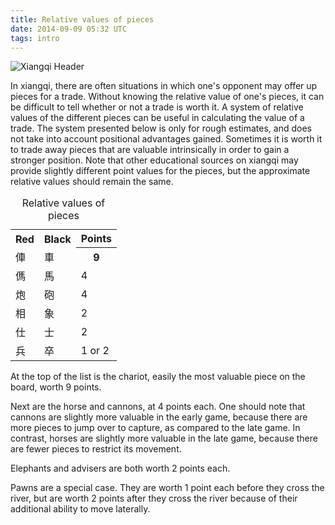```yaml
---
title: Relative values of pieces
date: 2014-09-09 05:32 UTC
tags: intro
---
```

![Xiangqi Header](/blog/2014/09/09/relative-values-of-pieces/xq1.jpg)

In xiangqi, there are often situations in which one's opponent may offer up
pieces for a trade. Without knowing the relative value of one's pieces, it can
be difficult to tell whether or not a trade is worth it. A system of relative
values of the different pieces can be useful in calculating the value of a
trade. The system presented below is only for rough estimates, and does not take
into account positional advantages gained. Sometimes it is worth it to trade
away pieces that are valuable intrinsically in order to gain a stronger
position. Note that other educational sources on xiangqi may provide slightly
different point values for the pieces, but the approximate relative values
should remain the same.

<table>
  <caption>Relative values of pieces</caption>
  <tr class="header">
    <th>Red</th>
    <th>Black</th>
    <th>Points</th>
  </tr>
  <tr>
    <td>俥</td>
    <td>車</td>
    <th>9</th>
  </tr>
  <tr>
    <td>傌</td>
    <td>馬</td>
    <td>4</td>
  </tr>
  <tr>
    <td>炮</td>
    <td>砲</td>
    <td>4</td>
  </tr>
  <tr>
    <td>相</td>
    <td>象</td>
    <td>2</td>
  </tr>
  <tr>
    <td>仕</td>
    <td>士</td>
    <td>2</td>
  </tr>
  <tr>
    <td>兵</td>
    <td>卒</td>
    <td>1 or 2</td>
  </tr>
</table>

At the top of the list is the chariot, easily the most valuable piece on the
board, worth 9 points.

Next are the horse and cannons, at 4 points each. One should note that cannons
are slightly more valuable in the early game, because there are more pieces to
jump over to capture, as compared to the late game. In contrast, horses are
slightly more valuable in the late game, because there are fewer pieces to
restrict its movement.

Elephants and advisers are both worth 2 points each.

Pawns are a special case. They are worth 1 point each before they cross the
river, but are worth 2 points after they cross the river because of their
additional ability to move laterally.
